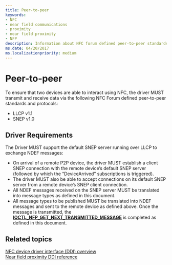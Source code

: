 ```yaml
---
title: Peer-to-peer
keywords:
- NFC
- near field communications
- proximity
- near field proximity
- NFP
description: Information about NFC forum defined peer-to-peer standards and protocols that ensure devices are able to interact using NFC.
ms.date: 04/20/2017
ms.localizationpriority: medium
---
```


# Peer-to-peer


To ensure that two devices are able to interact using NFC, the driver MUST transmit and receive data via the following NFC Forum defined peer-to-peer standards and protocols:

-   LLCP v1.1
-   SNEP v1.0

## Driver Requirements


The Driver MUST support the default SNEP server running over LLCP to exchange NDEF messages:

-   On arrival of a remote P2P device, the driver MUST establish a client SNEP connection with the remote device’s default SNEP server (followed by which the “DeviceArrived” subscriptions is triggered).
-   The driver MUST also be able to accept connections on its default SNEP server from a remote device’s SNEP client connection.
-   All NDEF messages received on the SNEP server MUST be translated into message types as defined in this document.
-   All message types to be published MUST be translated into NDEF messages and sent to the remote device as defined above. Once the message is transmitted, the [**IOCTL\_NFP\_GET\_NEXT\_TRANSMITTED\_MESSAGE**](/windows-hardware/drivers/ddi/nfpdev/ni-nfpdev-ioctl_nfp_get_next_transmitted_message) is completed as defined in this document.

 

 
## Related topics
[NFC device driver interface (DDI) overview](/windows-hardware/drivers/ddi/index)  
[Near field proximity DDI reference](/windows-hardware/drivers/ddi/index)
